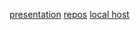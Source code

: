 <style> 
h1 {
  text-align: left, center
  body	{
    background: (#000, #000, #000);
}
  
  }
</style>
  [presentation](https://docs.google.com/presentation/d/1ppcfy_mQ0PRBWfNUuqLY4_iA_SY_bKQC9VbGBFE064w/edit#slide=id.p)
  [repos](https://github.com/S3thBr0wn?tab=repositories)
  [local host](https://10.183.1.9)
